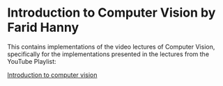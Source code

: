 # Introduction to Computer Vision by Farid Hanny

This contains implementations of the video lectures of Computer Vision, specifically for the implementations presented in the lectures from the YouTube Playlist:

[Introduction to computer vision](https://www.youtube.com/watch?v=DOf6ggQQ9ow&list=PLhwIOYE-ldwL6h-peJADfNm8bbO3GlKEy)


